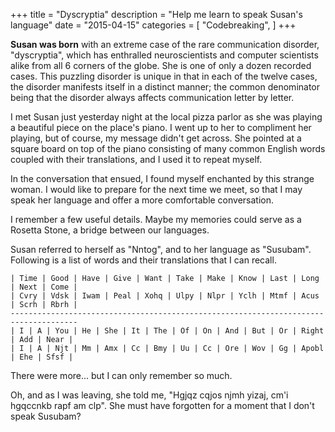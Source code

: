 +++
title = "Dyscryptia"
description = "Help me learn to speak Susan's language"
date = "2015-04-15"
categories = [
    "Codebreaking",
]
+++

**Susan was born** with an extreme case of the rare communication disorder, "dyscryptia", which has enthralled neuroscientists and computer scientists alike from all 6 corners of the globe. She is one of only a dozen recorded cases. This puzzling disorder is unique in that in each of the twelve cases, the disorder manifests itself in a distinct manner; the common denominator being that the disorder always affects communication letter by letter.

I met Susan just yesterday night at the local pizza parlor as she was playing a beautiful piece on the place's piano. I went up to her to compliment her playing, but of course, my message didn't get across. She pointed at a square board on top of the piano consisting of many common English words coupled with their translations, and I used it to repeat myself.

In the conversation that ensued, I found myself enchanted by this strange woman. I would like to prepare for the next time we meet, so that I may speak her language and offer a more comfortable conversation.

I remember a few useful details. Maybe my memories could serve as a Rosetta Stone, a bridge between our languages.

Susan referred to herself as "Nntog", and to her language as "Susubam". Following is a list of words and their translations that I can recall.

```
| Time | Good | Have | Give | Want | Take | Make | Know | Last | Long | Next | Come |
| Cvry | Vdsk | Iwam | Peal | Xohq | Ulpy | Nlpr | Yclh | Mtmf | Acus | Scrh | Rbrh |
-------------------------------------------------------------------------------------
| I | A | You | He | She | It | The | Of | On | And | But | Or | Right | Add | Near |
| I | A | Njt | Mm | Amx | Cc | Bmy | Uu | Cc | Ore | Wov | Gg | Apobl | Ehe | Sfsf |
```

There were more... but I can only remember so much.

Oh, and as I was leaving, she told me, "Hgjqz cqjos njmh yizaj, cm'i hgqccnkb rapf am clp". She must have forgotten for a moment that I don't speak Susubam?

